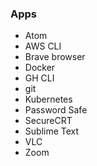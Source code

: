 ### Apps
- Atom
- AWS CLI
- Brave browser
- Docker
- GH CLI
- git
- Kubernetes
- Password Safe
- SecureCRT
- Sublime Text
- VLC
- Zoom
